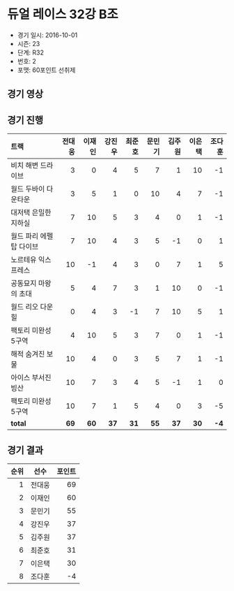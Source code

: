 # 듀얼 레이스 32강 B조

- 경기 일시: 2016-10-01
- 시즌: 23
- 단계: R32
- 번호: 2
- 포맷: 60포인트 선취제





## 경기 영상
## 경기 진행

| 트랙 | 전대웅 | 이재인 | 강진우 | 최준호 | 문민기 | 김주원 | 이은택 | 조다훈 |
|:---|---:|---:|---:|---:|---:|---:|---:|---:|
| 비치 해변 드라이브 | 3 | 0 | 4 | 5 | 7 | 1 | 10 | -1 |
| 월드 두바이 다운타운 | 3 | 5 | 1 | 0 | 10 | 4 | 7 | -1 |
| 대저택 은밀한 지하실 | 7 | 10 | 5 | 3 | 4 | 0 | 1 | -1 |
| 월드 파리 에펠탑 다이브 | 7 | 10 | 4 | 3 | 5 | -1 | 0 | 1 |
| 노르테유 익스프레스 | 10 | -1 | 4 | 3 | 0 | 7 | 1 | 5 |
| 공동묘지 마왕의 초대 | 5 | 4 | 7 | 3 | 1 | 10 | 0 | -1 |
| 월드 리오 다운힐 | 0 | 4 | 3 | -1 | 7 | 10 | 5 | 1 |
| 팩토리 미완성 5구역 | 4 | 10 | 5 | 3 | 7 | 0 | 1 | -1 |
| 해적 숨겨진 보물 | 10 | 4 | 0 | 3 | 5 | 7 | 1 | -1 |
| 아이스 부서진 빙산 | 10 | 7 | 3 | 4 | 5 | -1 | 1 | 0 |
| 팩토리 미완성 5구역 | 10 | 7 | 1 | 5 | 4 | 0 | 3 | -5 |
| __total__ | __69__ | __60__ | __37__ | __31__ | __55__ | __37__ | __30__ | __-4__ |




## 경기 결과

| 순위 | 선수 | 포인트 |
|---:|:---:|---:|
| 1 | 전대웅 | 69 |
| 2 | 이재인 | 60 |
| 3 | 문민기 | 55 |
| 4 | 강진우 | 37 |
| 5 | 김주원 | 37 |
| 6 | 최준호 | 31 |
| 7 | 이은택 | 30 |
| 8 | 조다훈 | -4 |

